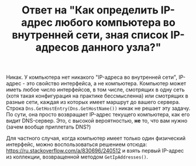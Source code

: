 ﻿---
title: "Ответ на \"Как определить IP-адрес любого компьютера во внутренней сети, зная список IP-адресов данного узла?\""
se.owner.user_id: 240512
se.owner.display_name: "MSDN.WhiteKnight"
se.owner.link: "https://ru.stackoverflow.com/users/240512/msdn-whiteknight"
se.answer_id: 982419
se.question_id: 982389
se.post_type: answer
se.is_accepted: False
---
<p>Никак. У компьютера нет никакого "IP-адреса во внутренней сети", IP-адрес - это свойство интерфейса, а не компьютера. Компьютер может иметь любое число интерфейсов, в том числе, смотрящих в одну сеть (хотя такая конфигурация на практике бессмысленна) или смотрящих в разные сети, каждая из которых имеет маршрут до вашего сервера. Строка <code>Dns.GetHostEntry(Dns.GetHostName())</code> никак не решает эту задачу. По сути, она просто возвращает IP-адрес текущего компьютера, как его видит DNS-сервер. Это, с высокой вероятностью, <strong>не</strong> то, что вам нужно (зачем вообще приплетать DNS?)</p>

<p>Для частного случая, когда компьютер имеет только один физический интерфейс, можно воспользоваться решением отсюда: <a href="https://ru.stackoverflow.com/a/830696/240512">https://ru.stackoverflow.com/a/830696/240512</a> и взять первый IP-адрес из коллекции, возвращенной методом <code>GetIpAddresses()</code>. </p>
